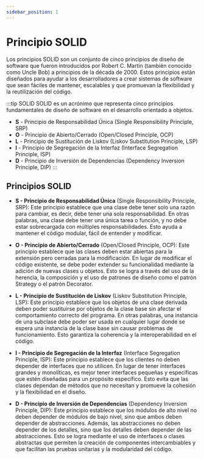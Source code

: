 ```yaml
---
sidebar_position: 1
---
```


# Principio SOLID

Los principios SOLID son un conjunto de cinco principios de diseño de software que fueron introducidos por Robert C. Martin (también conocido como Uncle Bob) a principios de la década de 2000. Estos principios están diseñados para ayudar a los desarrolladores a crear sistemas de software que sean fáciles de mantener, escalables y que promuevan la flexibilidad y la reutilización del código.

:::tip SOLID
SOLID es un acrónimo que representa cinco principios fundamentales de diseño de software en el desarrollo orientado a objetos. 
* **S** - Principio de Responsabilidad Única (Single Responsibility Principle, SRP)
* **O** - Principio de Abierto/Cerrado (Open/Closed Principle, OCP)
* **L** - Principio de Sustitución de Liskov (Liskov Substitution Principle, LSP)
* **I** - Principio de Segregación de la Interfaz (Interface Segregation Principle, ISP)
* **D** - Principio de Inversión de Dependencias (Dependency Inversion Principle, DIP)
:::

## Principios SOLID
* **S - Principio de Responsabilidad Única** (Single Responsibility Principle, SRP):
Este principio establece que una clase debe tener solo una razón para cambiar, es decir, debe tener una sola responsabilidad. En otras palabras, una clase debe tener una única tarea o función, y no debe estar sobrecargada con múltiples responsabilidades. Esto ayuda a mantener el código modular, fácil de entender y modificar.

* **O - Principio de Abierto/Cerrado** (Open/Closed Principle, OCP):
Este principio establece que las clases deben estar abiertas para la extensión pero cerradas para la modificación. En lugar de modificar el código existente, se debe poder extender su funcionalidad mediante la adición de nuevas clases u objetos. Esto se logra a través del uso de la herencia, la composición y el uso de patrones de diseño como el patrón Strategy o el patrón Decorator.

* **L - Principio de Sustitución de Liskov** (Liskov Substitution Principle, LSP):
Este principio establece que los objetos de una clase derivada deben poder sustituirse por objetos de la clase base sin afectar el comportamiento correcto del programa. En otras palabras, una instancia de una subclase debe poder ser usada en cualquier lugar donde se espera una instancia de la clase base sin causar problemas de funcionamiento. Esto garantiza la coherencia y la interoperabilidad en el código.

* **I - Principio de Segregación de la Interfaz** (Interface Segregation Principle, ISP):
Este principio establece que los clientes no deben depender de interfaces que no utilicen. En lugar de tener interfaces grandes y monolíticas, es mejor tener interfaces pequeñas y específicas que estén diseñadas para un propósito específico. Esto evita que las clases dependan de métodos que no necesitan y promueve la cohesión y la flexibilidad en el diseño.

* **D - Principio de Inversión de Dependencias** (Dependency Inversion Principle, DIP):
Este principio establece que los módulos de alto nivel no deben depender de módulos de bajo nivel, sino que ambos deben depender de abstracciones. Además, las abstracciones no deben depender de los detalles, sino que los detalles deben depender de las abstracciones. Esto se logra mediante el uso de interfaces o clases abstractas que permiten la creación de componentes intercambiables y que facilitan las pruebas unitarias y la modularidad del código.
